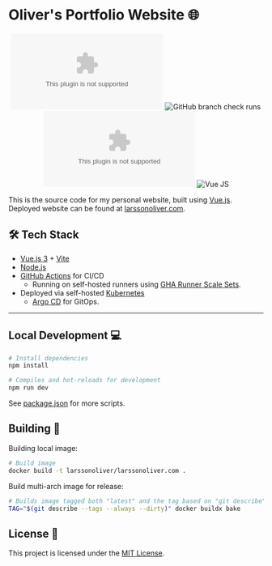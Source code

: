 # Oliver's Portfolio Website 🌐

<div align="center">

  ![GitHub License](https://img.shields.io/github/license/larssonoliver/larssonoliver.com)
  ![GitHub branch check runs](https://img.shields.io/github/check-runs/larssonoliver/larssonoliver.com/main?label=build)
  ![GitHub package.json version](https://img.shields.io/github/package-json/v/larssonoliver/larssonoliver.com)
  ![Vue JS](https://img.shields.io/badge/Vue.js-35495E?logo=vuedotjs&logoColor=4FC08D)

</div>

This is the source code for my personal website, built using [Vue.js](https://vuejs.org/). Deployed website can be found at [larssonoliver.com](https://larssonoliver.com).

## 🛠 Tech Stack

- [Vue.js 3](https://vuejs.org/) + [Vite](https://vitejs.dev/)
- [Node.js](https://nodejs.org/)
- [GitHub Actions](https://docs.github.com/en/actions) for CI/CD
    - Running on self-hosted runners using [GHA Runner Scale Sets](https://github.com/actions/actions-runner-controller).
- Deployed via self-hosted [Kubernetes](https://kubernetes.io/)
    - [Argo CD](https://argo-cd.readthedocs.io) for GitOps.

---

## Local Development 💻

```bash
# Install dependencies
npm install

# Compiles and hot-reloads for development
npm run dev
```

See [package.json](./package.json) for more scripts.

## Building 🐳

Building local image:

```bash
# Build image
docker build -t larssonoliver/larssonoliver.com .
```

Build multi-arch image for release:

```bash
# Builds image tagged both "latest" and the tag based on "git describe"
TAG="$(git describe --tags --always --dirty)" docker buildx bake
```

## License 📄

This project is licensed under the [MIT License](./LICENSE).
